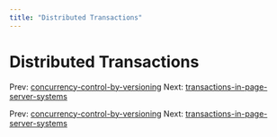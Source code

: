 ```yaml
---
title: "Distributed Transactions"
---
```


# Distributed Transactions

Prev: [concurrency-control-by-versioning](concurrency-control-by-versioning.md)
Next: [transactions-in-page-server-systems](transactions-in-page-server-systems.md)

Prev: [concurrency-control-by-versioning](concurrency-control-by-versioning.md)
Next: [transactions-in-page-server-systems](transactions-in-page-server-systems.md)
